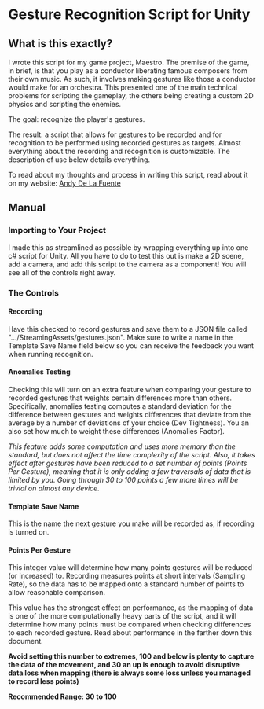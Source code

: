 # Gesture Recognition Script for Unity

## What is this exactly?
I wrote this script for my game project, Maestro. The premise of the game, in brief, is that you play as a conductor liberating famous composers from their own music. As such, it involves making gestures like those a conductor would make for an orchestra. This presented one of the main technical problems for scripting the gameplay, the others being creating a custom 2D physics and scripting the enemies. 

The goal: recognize the player's gestures.

The result: a script that allows for gestures to be recorded and for recognition to be performed using recorded gestures as targets. Almost everything about the recording and recognition is customizable. The description of use below details everything.

To read about my thoughts and process in writing this script, read about it on my website: [Andy De La Fuente](https://andydelafuente.com/AD_Projects.html)

## Manual
### Importing to Your Project
I made this as streamlined as possible by wrapping everything up into one c# script for Unity. All you have to do to test this out is make a 2D scene, add a camera, and add this script to the camera as a component! You will see all of the controls right away.

### The Controls
#### Recording
Have this checked to record gestures and save them to a JSON file called ".../StreamingAssets/gestures.json". Make sure to write a name in the Template Save Name field below so you can receive the feedback you want when running recognition.
#### Anomalies Testing
Checking this will turn on an extra feature when comparing your gesture to recorded gestures that weights certain differences more than others. Specifically, anomalies testing computes a standard deviation for the difference between gestures and weights differences that deviate from the average by a number of deviations of your choice (Dev Tightness). You an also set how much to weight these differences (Anomalies Factor).

*This feature adds some computation and uses more memory than the standard, but does not affect the time complexity of the script. Also, it takes effect after gestures have been reduced to a set number of points (Points Per Gesture), meaning that it is only adding a few traversals of data that is limited by you. Going through 30 to 100 points a few more times will be trivial on almost any device.*
#### Template Save Name
This is the name the next gesture you make will be recorded as, if recording is turned on.
#### Points Per Gesture
This integer value will determine how many points gestures will be reduced (or increased) to. Recording measures points at short intervals (Sampling Rate), so the data has to be mapped onto a standard number of points to allow reasonable comparison.

This value has the strongest effect on performance, as the mapping of data is one of the more computationally heavy parts of the script, and it will determine how many points must be compared when checking differences to each recorded gesture. Read about performance in the farther down this document.

**Avoid setting this number to extremes, 100 and below is plenty to capture the data of the movement, and 30 an up is enough to avoid disruptive data loss when mapping (there is always some loss unless you managed to record less points)**

**Recommended Range: 30 to 100**

